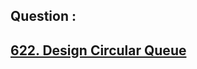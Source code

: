 ## Question : 
<h2> <a href="https://leetcode.com/problems/design-circular-queue/">622. Design Circular Queue</a>
